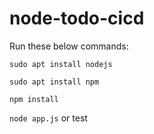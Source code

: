 # node-todo-cicd

Run these below commands:


`sudo apt install nodejs`


`sudo apt install npm`


`npm install`

`node app.js`
or test

